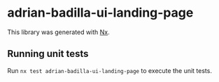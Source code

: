 # adrian-badilla-ui-landing-page

This library was generated with [Nx](https://nx.dev).

## Running unit tests

Run `nx test adrian-badilla-ui-landing-page` to execute the unit tests.
